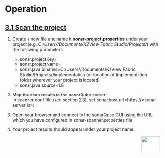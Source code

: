 # Operation



## <u>3.1 Scan the project</u>

1. Create a new file and name it **sonar-project.properties** under your project (e.g. *C:/Users/<userName>/Documents/K2View Fabric Studio/Projects/<projectName>*) with the following parameters 
   - sonar.projectKey=<yourProjectKey>
   - sonar.projectName=<yourProjectName>
   - sonar.java.binaries=C:/Users/<userName>/Documents/K2View Fabric Studio/Projects/<projectName>/Implementation 
      (or location of Implementation folder wherever your project is located)
   - sonar.java.source=1.8

2. Map the scan results to the sonarQube server:  
      In scanner conf file (see section [2.3](https://github.com/k2view-academy/K2View-Academy/blob/Academy_6.2/articles/COE/SonarQube/02_Installation/01_Installation.md#23-sonarscanner-installation)), set sonar.host.url=https://\<sonar server ip>:<sonar server port>

3. Open your browser and connect to the sonarQube GUI using the URL which you have configured in sonar-scanner.properties file

4. Your project results should appear under your project name.



[<img align="right" width="60" height="54" src="/articles/images/Next.png">](/articles/COE/SonarQube/03_Operation/02_Review.md)

